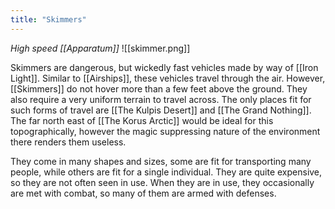 ```yaml
---
title: "Skimmers"
---
```

*High speed [[Apparatum]]*
![[skimmer.png]]

Skimmers are dangerous, but wickedly fast vehicles made by way of [[Iron Light]]. Similar to [[Airships]], these vehicles travel through the air. However, [[Skimmers]] do not hover more than a few feet above the ground. They also require a very uniform terrain to travel across. The only places fit for such forms of travel are [[The Kulpis Desert]] and [[The Grand Nothing]]. The far north east of [[The Korus Arctic]] would be ideal for this topographically, however the magic suppressing nature of the environment there renders them useless.

They come in many shapes and sizes, some are fit for transporting many people, while others are fit for a single individual. They are quite expensive, so they are not often seen in use. When they are in use, they occasionally are met with combat, so many of them are armed with defenses.